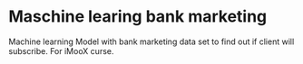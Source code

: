 # Maschine learing bank marketing
Machine learning Model with bank marketing data set to find out if client will subscribe. For iMooX curse.
